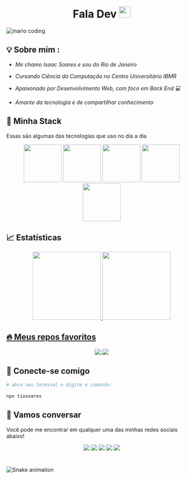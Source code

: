 
<h1 align="center">Fala Dev <img src="https://media.giphy.com/media/hvRJCLFzcasrR4ia7z/giphy.gif" width="30px"></h1>

![mario coding](https://i.imgur.com/1ZvVkDc.gif)

## 💡 Sobre mim :
 - *Me chamo Isaac Soares e sou do Rio de Janeiro* 

 - *Cursando Ciência da Computação no Centro Universitário IBMR* 
 
 - *Apaixonado por Desenvolvimento Web, com foco em Back End 💻* 
 
 - *Amante da tecnologia e de compartilhar conhecimento* 


## 🔮 Minha Stack
Essas são algumas das tecnologias que uso no dia a dia

<div align="center">
 <img src="https://media3.giphy.com/media/ln7z2eWriiQAllfVcn/200w.webp" width="100">      
 <img src="https://i.giphy.com/media/eNAsjO55tPbgaor7ma/200w.webp" width="100">      
 <img src="https://i.giphy.com/media/KzJkzjggfGN5Py6nkT/200.webp" width="100">      
 <img src="https://i.giphy.com/media/IdyAQJVN2kVPNUrojM/200.webp" width="100">      
 <img src="https://media.giphy.com/media/LMt9638dO8dftAjtco/giphy.gif" width="100">
</div>


## 📈 Estatísticas

<div align="center">
  <a href="https://github.com/tiosoaress">
  <img height="180em" src="https://github-readme-stats.vercel.app/api/top-langs/?username=tiosoaress&layout=compact&langs_count=7&theme=react&hide_border=true"/>
  <img height="180em" src="https://github-readme-stats.vercel.app/api?username=tiosoaress&show_icons=true&theme=react&include_all_commits=true&count_private=true&hide_border=true"/>
</div>

## 🔥 Meus repos favoritos

<div align="center">
 <a href="https://github.com/tiosoaress">
  <img align="center" src="https://github-readme-stats.vercel.app/api/pin/?username=tiosoaress&repo=MidNight&theme=react&hide_border=true" />
</a>
<a href="https://github.com/tiosoaress">
  <img align="center" src="https://github-readme-stats.vercel.app/api/pin/?username=tiosoaress&repo=AmericaGG&theme=react&hide_border=true" />
</a>
</div>
 
## 🍻 Conecte-se comigo

```bash
# abra seu terminal e digite o comando: 
 
npx tiosoares
````

## :speech_balloon: Vamos conversar

Você pode me encontrar em qualquer uma das minhas redes sociais abaixo!

<div align="center">
<a href="https://twitter.com/tiosoaress" target="_blank"><img src="https://img.shields.io/badge/Twitter-2CA5E0?style=for-the-badge&logo=twitter&logoColor=white" target="_blank"></a>  
<a href="https://github.com/tiosoaress"><img src="https://img.shields.io/badge/-Github-%23333?style=for-the-badge&logo=github&logoColor=white" target="_blank"></a>  
<a href="https://instagram.com/tiosoares" target="_blank"><img src="https://img.shields.io/badge/-Instagram-%23E4405F?style=for-the-badge&logo=instagram&logoColor=white" target="_blank"></a>  
<a href="mailto:soares.dll14@gmail.com"><img src="https://img.shields.io/badge/-Gmail-ff9800?style=for-the-badge&logo=gmail&logoColor=white" target="_blank"></a>  
<a href="https://www.twitch.tv/tiosoaress" target="_blank"><img src="https://img.shields.io/badge/Twitch-9146FF?style=for-the-badge&logo=twitch&logoColor=white" target="_blank"></a>
</div>

#

![Snake animation](https://github.com/tiosoaress/t/blob/output/github-contribution-grid-snake.svg)

